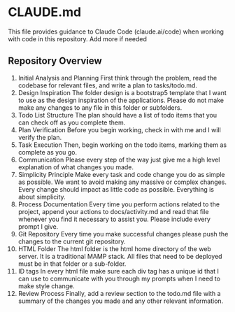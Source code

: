 # CLAUDE.md

This file provides guidance to Claude Code (claude.ai/code) when working with code in this repository. Add more if needed

## Repository Overview

1. Initial Analysis and Planning
First think through the problem, read the codebase for relevant files, and write a plan to tasks/todo.md.
2. Design Inspiration
The folder design is a bootstrap5 template that I want to use as the design inspiration of the applications.  Please do
not make make any changes to any file in this folder or subfolders.  
3. Todo List Structure
The plan should have a list of todo items that you can check off as you complete them.
4. Plan Verification
Before you begin working, check in with me and I will verify the plan.
5. Task Execution
Then, begin working on the todo items, marking them as complete as you go.
6. Communication
Please every step of the way just give me a high level explanation of what changes you made.
7. Simplicity Principle
Make every task and code change you do as simple as possible. We want to avoid making any massive or complex changes. Every change should impact as little code as possible. Everything is about simplicity.
8. Process Documentation
Every time you perform actions related to the project, append your actions to docs/activity.md and read that file whenever you find it necessary to assist you. Please include every prompt I give. 
9. Git Repository
Every time you make successful changes please push the changes to the current git repository.
10. HTML Folder
The html folder is the html home directory of the web server.  It is a traditional MAMP stack. All files that need to be deployed
must be in that folder or a sub-folder.
11. ID tags
In every html file make sure each div tag has a unique id that I can use to communicate with you through my prompts when I need to make style change.
12. Review Process
Finally, add a review section to the todo.md file with a summary of the changes you made and any other relevant information.